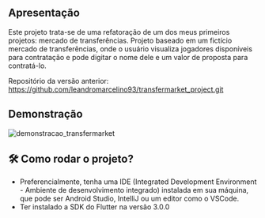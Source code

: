 ## Apresentação 

Este projeto trata-se de uma refatoração de um dos meus primeiros projetos: mercado de transferências. Projeto baseado em um fictício mercado de transferências, onde o usuário visualiza jogadores disponíveis para contratação e pode digitar o nome dele e um valor de proposta para contratá-lo. 

Repositório da versão anterior: 
https://github.com/leandromarcelino93/transfermarket_project.git

## Demonstração 

![demonstracao_transfermarket](https://user-images.githubusercontent.com/109693767/220650869-a8b7ac60-ddf1-4bca-8a7a-26435015ea5f.gif)

## :hammer_and_wrench:	Como rodar o projeto? 

* Preferencialmente, tenha uma IDE (Integrated Development Environment - Ambiente de desenvolvimento integrado) instalada em sua máquina, que pode ser Android Studio, IntelliJ ou um editor como o VSCode. 
* Ter instalado a SDK do Flutter na versão 3.0.0
